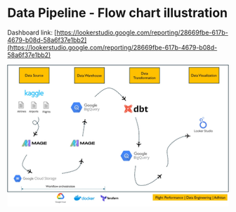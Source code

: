 # Data Pipeline - Flow chart illustration

Dashboard link: [https://lookerstudio.google.com/reporting/28669fbe-617b-4679-b08d-58a6f37e1bb2](https://lookerstudio.google.com/reporting/28669fbe-617b-4679-b08d-58a6f37e1bb2)

![Alt Text](image/Pipeline-flowchart.png.jpg)
